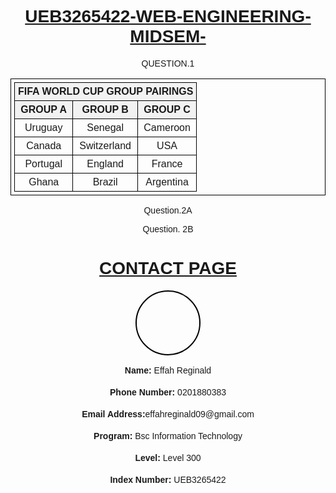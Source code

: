# UEB3265422-WEB-ENGINEERING-MIDSEM-
QUESTION.1
<!DOCTYPE html>
<html lang="en">
<head>
    <meta charset="UTF-8">
    <meta name="viewport" content="width=device-width, initial-scale=1.0">
    <title>FIFA World Cup Group Pairings</title>
    <style>
        table, th, td {
            border: 1px solid black;
            border-collapse: collapse;
            padding: 5px;
            text-align: center;
        }
        th {
            background-color: #f2f2f2;
        }
    </style>
</head>
<body>

<table>
    <tr>
        <th colspan="4">FIFA WORLD CUP GROUP PAIRINGS</th>
    </tr>
    <tr>
        <th>GROUP A</th>
        <th>GROUP B</th>
        <th>GROUP C</th>
    </tr>
    <tr>
        <td>Uruguay</td>
        <td>Senegal</td>
        <td>Cameroon</td>
    </tr>
    <tr>
        <td>Canada</td>
        <td>Switzerland</td>
        <td>USA</td>
    </tr>
    <tr>
        <td>Portugal</td>
        <td>England</td>
        <td>France</td>
    </tr>
    <tr>
        <td>Ghana</td>
        <td>Brazil</td>
        <td>Argentina</td>
    </tr>
</table>

</body>
</html>

Question.2A
<!DOCTYPE html>
<html lang="en">
<head>
    <title>Basic Web Page</title>
</head>
<body>
    <!-- Content goes here -->
</body>
</html>

Question. 2B
<!DOCTYPE html>
<html lang="en">
<head>
    <title>Contact Page</title>
    <style>
        body {
            text-align: center;
            font-family: Arial, sans-serif;
        }
        h1 {
            text-decoration: underline;
        }
        .profile-pic {
            width: 100px;
            height: 100px;
            border: 2px solid black;
            border-radius: 50%;
            margin: 10px auto;
        }
        .contact-info {
            line-height: 1.5;
        }
        .label {
            font-weight: bold;
        }
    </style>
</head>
<body>
    <h1>CONTACT PAGE</h1>
    <div class="profile-pic"></div>
    <div class="contact-info">
        <p><span class="label">Name:</span> Effah Reginald</p>
        <p><span class="label">Phone Number:</span> 0201880383</p>
        <p><span class="label">Email Address:</span>effahreginald09@gmail.com</p>
        <p><span class="label">Program:</span> Bsc Information Technology</p>
        <p><span class="label">Level:</span> Level 300</p>
        <p><span class="label">Index Number:</span> UEB3265422</p>
    </div>
</body>
</html>

